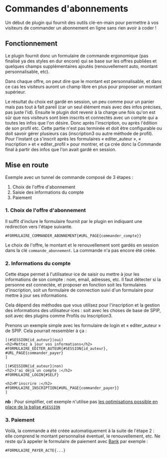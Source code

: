 # Commandes d'abonnements

Un début de plugin qui fournit des outils clé-en-main pour permettre à vos visiteurs de commander un abonnement en ligne sans rien avoir à coder !

## Fonctionnement

Le plugin fournit donc un formulaire de commande ergonomique (pas finalisé ya des styles en dur encore) qui se base sur les offres publiées et quelques champs supplémentaires ajoutés (renouvellement auto, montant personnalisable, etc).

Dans chaque offre, on peut dire que le montant est personnalisable, et dans ce cas les visiteurs auront un champ libre en plus pour proposer un montant supérieur.

Le résultat du choix est gardé en session, un peu comme pour un panier mais pas tout à fait pareil (car un seul élément mais avec des infos précises, pas juste l'id). Ensuite le plugin doit revenir à la charge une fois qu'on est sûr que nos visiteurs sont bien inscrits et connectés avec un compte qui a toutes les infos que l'on désire. Donc après l'inscription, ou après l'édition de son profil etc. Cette partie n'est pas terminée et doit être configurable ou doit savoir gérer plusieurs cas (inscription3 ou autre méthode de profil). Pour l'instant ça s'inscrit après les formulaires « editer_auteur », « inscription » et « editer_profil » pour montrer, et ça crée donc la Commande final à partir des infos que l'on avait gardé en session.

## Mise en route

Exemple avec un tunnel de commande composé de 3 étapes :

1. Choix de l'offre d'abonnement
2. Saisie des informations du compte
3. Paiement

### 1. Choix de l'offre d'abonnement

Il suffit d'inclure le formulaire fournit par le plugin en indiquant une redirection vers l'étape suivante.

```
#FORMULAIRE_COMMANDER_ABONNEMENT{#URL_PAGE{commander_compte}}
```
Le choix de l'offre, le montant et le renouvellement sont gardés en session dans la clé `commande_abonnement`.
La commande n'a pas encore été créée.

### 2. Informations du compte

Cette étape permet à l'utilisateur⋅ice de saisir ou mettre à jour les informations de son compte : nom, email, adresses, etc.
Il faut détecter si la personne est connectée, et proposer en fonction soit les formulaires d'inscription, soit un formulaire de connection suivi d'un formulaire pour mettre à jour ses informations.

Cela dépend des méthodes que vous utilisez pour l'inscription et la gestion des informations des utilisateur⋅ices : soit avec les choses de base de SPIP, soit avec des plugins comme Profils ou Inscription3.

Prenons un exemple simple avec les formulaire de login et « editer_auteur » de SPIP.
Cela pourrait ressembler à ça :

```
[(#SESSION{id_auteur}|oui)
<h2>Mettez à jour vos informations</h2>
#FORMULAIRE_EDITER_AUTEUR{#SESSION{id_auteur}, #URL_PAGE{commander_payer}
]

[(#SESSION{id_auteur}|non)
<h2>J'ai déjà un compte :</h2> 
#FORMULAIRE_LOGIN{#SELF}

<h2>M'inscrire :</h2> 
#FORMULAIRE_INSCRIPTION{#URL_PAGE{commander_payer}}
]

```
**nb** : Pour simplifier, cet exemple n'utilise pas [les optimisations possible en place de la balise `#SESSION`](https://contrib.spip.net/4611)


### 3. Paiement

Voilà, la commande a été créée automatiquement à la suite de l'étape 2 : elle comprend le montant personnalisé éventuel, le renouvellement, etc.
Ne reste qu'à appeler le formulaire de paiement avec [Bank](https://plugins.spip.net/Bank) par exemple :

```
#FORMULAIRE_PAYER_ACTE{...}
```